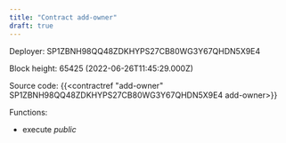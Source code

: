 ```yaml
---
title: "Contract add-owner"
draft: true
---
```

Deployer: SP1ZBNH98QQ48ZDKHYPS27CB80WG3Y67QHDN5X9E4


 



Block height: 65425 (2022-06-26T11:45:29.000Z)

Source code: {{<contractref "add-owner" SP1ZBNH98QQ48ZDKHYPS27CB80WG3Y67QHDN5X9E4 add-owner>}}

Functions:

* execute _public_
